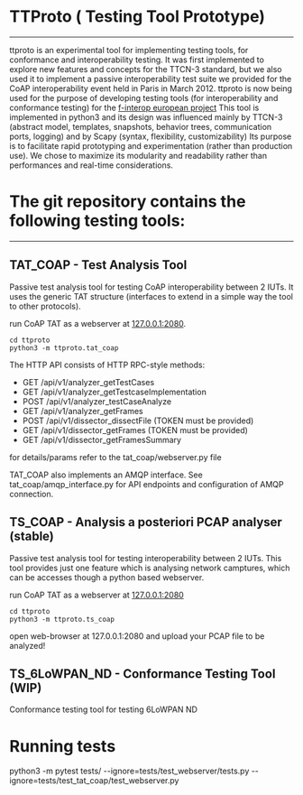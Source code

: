 # TTProto ( Testing Tool Prototype)
-------------------------

ttproto is an experimental tool for implementing testing tools, for conformance and interoperability testing.
It was first implemented to explore new features and concepts for the TTCN-3 standard, but we also used it to implement a passive interoperability test suite we provided for the CoAP interoperability event held in Paris in March 2012.
ttproto is now being used for the purpose of developing testing tools (for interoperability and conformance testing) for the [f-interop european project](http://www.f-interop.eu/)
This tool is implemented in python3 and its design was influenced mainly by TTCN-3 (abstract model, templates, snapshots, behavior trees, communication ports, logging) and by Scapy (syntax, flexibility, customizability)
Its purpose is to facilitate rapid prototyping and experimentation (rather than production use). We chose to maximize its modularity and readability rather than performances and real-time considerations.

# The git repository contains the following testing tools:
-----------------------------------

## TAT_COAP - Test Analysis Tool

Passive test analysis tool for testing CoAP interoperability between 2 IUTs.
It uses the generic TAT structure (interfaces to extend in a simple way the tool to other protocols).

run CoAP TAT as a webserver at [127.0.0.1:2080](127.0.0.1:2080).
```
cd ttproto
python3 -m ttproto.tat_coap
```

The HTTP API consists of HTTP RPC-style methods:

- GET /api/v1/analyzer_getTestCases
- GET /api/v1/analyzer_getTestcaseImplementation
- POST /api/v1/analyzer_testCaseAnalyze
- GET /api/v1/analyzer_getFrames
- POST /api/v1/dissector_dissectFile (TOKEN must be provided)
- GET  /api/v1/dissector_getFrames (TOKEN must be provided)
- GET /api/v1/dissector_getFramesSummary

for details/params refer to the tat_coap/webserver.py file

TAT_COAP also implements an AMQP interface. See tat_coap/amqp_interface.py for API endpoints and configuration of AMQP connection.

## TS_COAP - Analysis a posteriori PCAP analyser (stable)
Passive test analysis tool for testing interoperability between 2 IUTs. This tool provides just one feature which is analysing network camptures, which can be accesses though a python based webserver.

run CoAP TAT as a webserver at [127.0.0.1:2080](127.0.0.1:2080)
```
cd ttproto
python3 -m ttproto.ts_coap
```
open web-browser at 127.0.0.1:2080 and upload your PCAP file to be analyzed!

## TS_6LoWPAN_ND - Conformance Testing Tool (WIP)
Conformance testing tool for testing 6LoWPAN ND


# Running tests

python3 -m pytest tests/  --ignore=tests/test_webserver/tests.py  --ignore=tests/test_tat_coap/test_webserver.py
